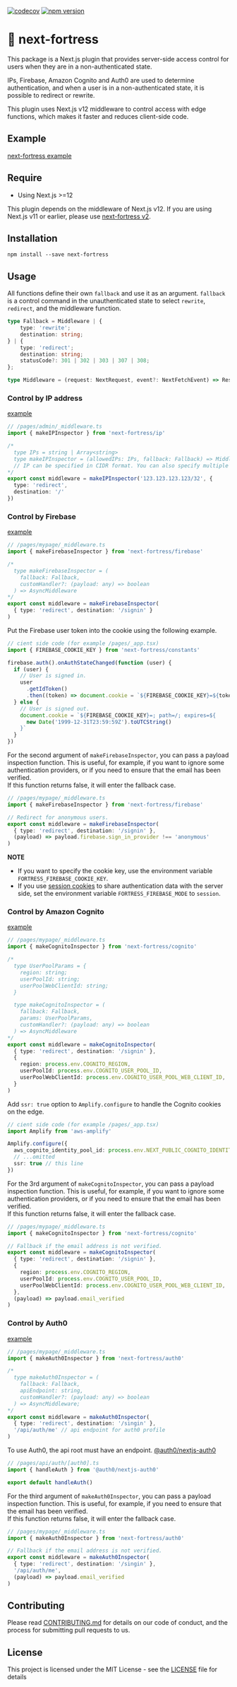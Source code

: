 [![codecov](https://codecov.io/gh/aiji42/next-fortress/branch/main/graph/badge.svg?token=HG8SOQXGCN)](https://codecov.io/gh/aiji42/next-fortress)
[![npm version](https://badge.fury.io/js/next-fortress.svg)](https://badge.fury.io/js/next-fortress)

# :japanese_castle: next-fortress

This package is a Next.js plugin that provides server-side access control for users when they are in a non-authenticated state.

IPs, Firebase, Amazon Cognito and Auth0 are used to determine authentication, and when a user is in a non-authenticated state, it is possible to redirect or rewrite.

This plugin uses Next.js v12 middleware to control access with edge functions, which makes it faster and reduces client-side code.

## Example

[next-fortress example](https://next-fortress.vercel.app)

## Require

- Using Next.js >=12

This plugin depends on the middleware of Next.js v12. If you are using Next.js v11 or earlier, please use [next-fortress v2](https://www.npmjs.com/package/next-fortress/v/2.2.2).

## Installation

```
npm install --save next-fortress
```

## Usage

All functions define their own `fallback` and use it as an argument. `fallback` is a control command in the unauthenticated state to select `rewrite`, `redirect`, and the middleware function.
```ts
type Fallback = Middleware | {
    type: 'rewrite';
    destination: string;
} | {
    type: 'redirect';
    destination: string;
    statusCode?: 301 | 302 | 303 | 307 | 308;
};

type Middleware = (request: NextRequest, event?: NextFetchEvent) => Response | undefined;
```

### Control by IP address

[example](https://next-fortress.vercel.app/ip)

```ts
// /pages/admin/_middleware.ts
import { makeIPInspector } from 'next-fortress/ip'

/*
  type IPs = string | Array<string>
  type makeIPInspector = (allowedIPs: IPs, fallback: Fallback) => Middleware
  // IP can be specified in CIDR format. You can also specify multiple IPs in an array.
*/
export const middleware = makeIPInspector('123.123.123.123/32', {
  type: 'redirect',
  destination: '/'
})
```

### Control by Firebase

[example](https://next-fortress.vercel.app/firebase)


```ts
// /pages/mypage/_middleware.ts
import { makeFirebaseInspector } from 'next-fortress/firebase'

/*
  type makeFirebaseInspector = (
    fallback: Fallback,
    customHandler?: (payload: any) => boolean
  ) => AsyncMiddleware
*/
export const middleware = makeFirebaseInspector(
  { type: 'redirect', destination: '/signin' }
)
```

Put the Firebase user token into the cookie using the following example.  
```ts
// cient side code (for example /pages/_app.tsx)
import { FIREBASE_COOKIE_KEY } from 'next-fortress/constants'

firebase.auth().onAuthStateChanged(function (user) {
  if (user) {
    // User is signed in.
    user
      .getIdToken()
      .then((token) => document.cookie = `${FIREBASE_COOKIE_KEY}=${token}; path=/`)
  } else {
    // User is signed out.
    document.cookie = `${FIREBASE_COOKIE_KEY}=; path=/; expires=${
      new Date('1999-12-31T23:59:59Z').toUTCString()
    }`
  }
})
```

For the second argument of `makeFirebaseInspector`, you can pass a payload inspection function. This is useful, for example, if you want to ignore some authentication providers, or if you need to ensure that the email has been verified.  
If this function returns false, it will enter the fallback case.
```ts
// /pages/mypage/_middleware.ts
import { makeFirebaseInspector } from 'next-fortress/firebase'

// Redirect for anonymous users.
export const middleware = makeFirebaseInspector(
  { type: 'redirect', destination: '/signin' },
  (payload) => payload.firebase.sign_in_provider !== 'anonymous'
)
```

**NOTE**
- If you want to specify the cookie key, use the environment variable `FORTRESS_FIREBASE_COOKIE_KEY`.  
- If you use [session cookies](https://firebase.google.com/docs/auth/admin/manage-cookies) to share authentication data with the server side, set the environment variable `FORTRESS_FIREBASE_MODE` to `session`.

### Control by Amazon Cognito

[example](https://next-fortress.vercel.app/cognito)

```ts
// /pages/mypage/_middleware.ts
import { makeCognitoInspector } from 'next-fortress/cognito'

/*
  type UserPoolParams = {
    region: string;
    userPoolId: string;
    userPoolWebClientId: string;
  }

  type makeCognitoInspector = (
    fallback: Fallback,
    params: UserPoolParams,
    customHandler?: (payload: any) => boolean
  ) => AsyncMiddleware
*/
export const middleware = makeCognitoInspector(
  { type: 'redirect', destination: '/signin' },
  {
    region: process.env.COGNITO_REGION,
    userPoolId: process.env.COGNITO_USER_POOL_ID,
    userPoolWebClientId: process.env.COGNITO_USER_POOL_WEB_CLIENT_ID,
  }
)
```

Add `ssr: true` option to `Amplify.configure` to handle the Cognito cookies on the edge.
```ts
// cient side code (for example /pages/_app.tsx)
import Amplify from 'aws-amplify'

Amplify.configure({
  aws_cognito_identity_pool_id: process.env.NEXT_PUBLIC_COGNITO_IDENTITY_POOL_ID,
  // ...omitted
  ssr: true // this line 
})
```

For the 3rd argument of `makeCognitoInspector`, you can pass a payload inspection function. This is useful, for example, if you want to ignore some authentication providers, or if you need to ensure that the email has been verified.  
If this function returns false, it will enter the fallback case.
```ts
// /pages/mypage/_middleware.ts
import { makeCognitoInspector } from 'next-fortress/cognito'

// Fallback if the email address is not verified.
export const middleware = makeCognitoInspector(
  { type: 'redirect', destination: '/signin' },
  {
    region: process.env.COGNITO_REGION,
    userPoolId: process.env.COGNITO_USER_POOL_ID,
    userPoolWebClientId: process.env.COGNITO_USER_POOL_WEB_CLIENT_ID,
  },
  (payload) => payload.email_verified
)
```

### Control by Auth0

[example](https://next-fortress.vercel.app/auth0)

```ts
// /pages/mypage/_middleware.ts
import { makeAuth0Inspector } from 'next-fortress/auth0'

/*
  type makeAuth0Inspector = (
    fallback: Fallback,
    apiEndpoint: string,
    customHandler?: (payload: any) => boolean
  ) => AsyncMiddleware;
*/
export const middleware = makeAuth0Inspector(
  { type: 'redirect', destination: '/singin' },
  '/api/auth/me' // api endpoint for auth0 profile
)
```

To use Auth0, the api root must have an endpoint. [@auth0/nextjs-auth0](https://github.com/auth0/nextjs-auth0#basic-setup)
```ts
// /pages/api/auth/[auth0].ts
import { handleAuth } from '@auth0/nextjs-auth0'

export default handleAuth()
```

For the third argument of `makeAuth0Inspector`, you can pass a payload inspection function. This is useful, for example, if you need to ensure that the email has been verified.  
If this function returns false, it will enter the fallback case.
```ts
// /pages/mypage/_middleware.ts
import { makeAuth0Inspector } from 'next-fortress/auth0'

// Fallback if the email address is not verified.
export const middleware = makeAuth0Inspector(
  { type: 'redirect', destination: '/singin' },
  '/api/auth/me',
  (payload) => payload.email_verified
)
```

## Contributing
Please read [CONTRIBUTING.md](https://github.com/aiji42/next-fortress/blob/main/CONTRIBUTING.md) for details on our code of conduct, and the process for submitting pull requests to us.

## License
This project is licensed under the MIT License - see the [LICENSE](https://github.com/aiji42/next-fortress/blob/main/LICENSE) file for details
